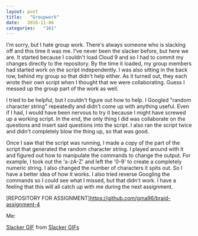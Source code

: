 ```yaml
---
layout: post
title:   "Groupwork"
date:   2016-11-06
categories:   "161"
---
```


I'm sorry, but I hate group work.  There's always someone who is slacking off
and this time it was me.  I've never been the slacker before, but here we are.
It started because I couldn't load Cloud 9 and so I had to commit my changes 
directly to the repository.  By the time it loaded, my group members had started
work on the script independently.  I was also sitting in the back row, behind my
group so that didn't help either.  As it turned out, they each wrote their own 
script when I thought that we were collaborating.  Guess I messed up the group
part of the work as well.

I tried to be helpful, but I couldn't figure out how to help.  I Googled "random
character string" repeatedly and didn't come up with anything useful.  Even if I
had, I would have been nervous to try it because I might have screwed up a 
working script.  In the end, the only thing I did was collaborate on the 
questions and insert said questions into the script. I also ran the script twice
and didn't completely blow the thing up, so that was good.  

Once I saw that the script was running, I made a copy of the part of the script 
that generated the random character string.  I played around with it and figured 
out how to manipulate the commands to change the output.  For example, I took 
out the 'a-zA-Z' and left the '0-9' to create a completely numeric string.  I 
also changed the number of characters it spits out.  So I have a better idea of 
how it works.  I also tried reverse Googling the commands so I could see what I
missed, but that didn't work.  I have a feeling that this will all catch up with
me during the next assignment.

[REPOSITORY FOR ASSIGNMENT]<https://github.com/gma96/braid-assignment-4>

Me:

<div class="tenor-gif-embed" data-postid="5012101" data-share-method="host" data-width="100%" data-aspect-ratio="1.875"><a href="https://www.tenor.co/view/slacker-gif-5012101">Slacker GIF</a> from <a href="https://www.tenor.co/search/slacker-gifs">Slacker GIFs</a></div><script type="text/javascript" async src="https://www.tenor.co/embed.js"></script>